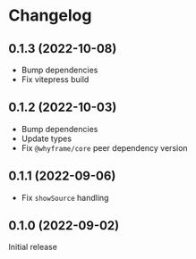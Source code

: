 # Changelog

## 0.1.3 (2022-10-08)

- Bump dependencies
- Fix vitepress build

## 0.1.2 (2022-10-03)

- Bump dependencies
- Update types
- Fix `@whyframe/core` peer dependency version

## 0.1.1 (2022-09-06)

- Fix `showSource` handling

## 0.1.0 (2022-09-02)

Initial release
